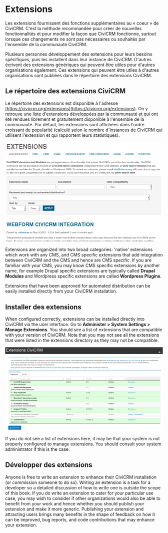 Extensions
==========

Les extensions fournissent des fonctions supplémentaires au « coeur » de CiviCRM. C'est la méthode recommandée pour créer de nouvelles fonctionnalités et pour modifier la façon que CiviCRM fonctionne, surtout lorsque ces changements ne sont pas nécessaires ou souhaités par l'ensemble de la communauté CiviCRM.

Plusieurs personnes développement des extensions pour leurs besoins spécifiques, puis les installent dans leur instance de CiviCRM. D'autres écrivent des extensions génériques qui peuvent être utiles pour d'autres organisations également. Ces extensions qui peuvent être utiles à d'autres organisations sont publiées dans le répertoire des extensions CiviCRM.

Le répertoire des extensions CiviCRM
------------------------

Le répertoire des extensions est disponible à l'adresse 
[https://civicrm.org/extensions](https://civicrm.org/extensions). On y retrouve une liste d'extensions développées par la communauté et qui ont été rendues librement et gratuitement disponible à l'ensemble de la communauté. Par défaut, les extensions sont affichées dans l'ordre croissant de popularité (calculé selon le nombre d'instances de CiviCRM qui utilisent l'extension et qui rapportent leurs statistiques).

![image](../img/z-extensions-website_1.png) 

Extensions are organized into two broad categories: 'native' extensions
which work with any CMS, and CMS specific extensions that add
integration between CiviCRM and the CMS and hence are CMS specific. If
you are familiar with your CMS, you may know CMS specific extensions by
another name, for example Drupal specific extensions are typically
called **Drupal Modules** and Wordpress specific extensions are called
**Wordpress Plugins**.

Extensions that have been approved for automated distribution can be
easily installed directly from your CiviCRM installation. 

Installer des extensions
---------------------

When configured correctly, extensions can be installed directly into
CiviCRM via the user interface. Go to **Administer > System Settings >
Manage Extensions**. You should see a list of extensions that are
compatible with your version of CiviCRM. Note that you may not see all
the extensions that were listed in the extensions directory as they may
not be compatible.

![image](../img/z-extensions-ui.png)

If you do not see a list of extensions here, it may be that your system
is not properly configured to manage extensions. You should consult your
system administrator if this is the case. 

Développer des extensions
--------------------

Anyone is free to write an extension to enhance their CiviCRM
installation (or commission someone to do so). Writing an extension is
a task for a developer so a detailed discussion of how to write one is
outside the scope of this book. If you do write an extension to cater
for your particular use case, you may wish to consider if other
organizations would also be able to benefit from your work and hence
whether you should publish your extension and make it more generic.
Publishing your extension and attracting users brings many benefits in
the shape of feedback on how it can be improved, bug reports, and code
contributions that may enhance your extension. 


